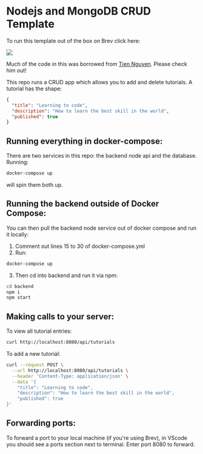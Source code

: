 # Nodejs and MongoDB CRUD Template
To run this template out of the box on Brev click here:

[![](https://uohmivykqgnnbiouffke.supabase.co/storage/v1/object/public/landingpage/pill-border-lg.png)](https://console.brev.dev/environment/new?repo=https://github.com/brevdev/CRUD-nodejs-mongodb)

Much of the code in this was borrowed from [Tien Nguyen](https://github.com/tienbku). Please check him out!

This repo runs a CRUD app which allows you to add and delete tutorials. A tutorial has the shape:

```json
{
  "title": "Learning to code",
  "description": "How to learn the best skill in the world",
  "published": true
}
```



## Running everything in docker-compose:

There are two services in this repo: the backend node api and the database. Running:

```bash
docker-compose up
```

will spin them both up.

## Running the backend outside of Docker Compose:

You can then pull the backend node service out of docker compose and run it locally:

1. Comment out lines 15 to 30 of docker-compose.yml
2. Run:

```bash
docker-compose up
```

3. Then cd into backend and run it via npm:

```bash
cd backend
npm i
npm start
```

## Making calls to your server:

To view all tutorial entries:

```bash
curl http://localhost:8080/api/tutorials
```

To add a new tutorial:

```bash
curl --request POST \
  --url http://localhost:8080/api/tutorials \
  --header 'Content-Type: application/json' \
  --data '{
	"title": "Learning to code",
	"description": "How to learn the best skill in the world",
	"published": true
}'
```

## Forwarding ports:

To forward a port to your local machine (if you're using Brev), in VScode you should see a ports section next to terminal. Enter port 8080 to forward.
